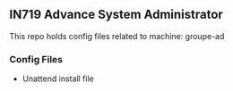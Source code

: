 ## IN719 Advance System Administrator

This repo holds config files related to machine: groupe-ad

### Config Files


- Unattend install file
